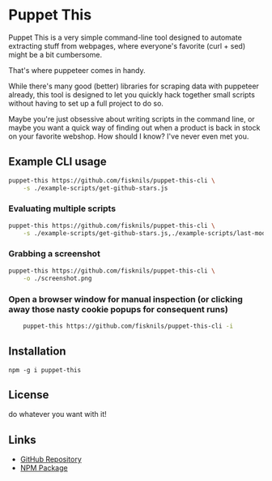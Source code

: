 # Puppet This
Puppet This is a very simple command-line tool designed to automate extracting stuff from webpages, where everyone's favorite (curl + sed) might be a bit cumbersome.

That's where puppeteer comes in handy.

While there's many good (better) libraries for scraping data with puppeteer already, this tool is designed to let you quickly hack together small scripts without having to set up a full project to do so.

Maybe you're just obsessive about writing scripts in the command line, or maybe you want a quick way of finding out when a product is back in stock on your favorite webshop. 
How should I know? I've never even met you.

## Example CLI usage
```bash
puppet-this https://github.com/fisknils/puppet-this-cli \
    -s ./example-scripts/get-github-stars.js
```

### Evaluating multiple scripts
```bash
puppet-this https://github.com/fisknils/puppet-this-cli \
    -s ./example-scripts/get-github-stars.js,./example-scripts/last-modified.js
```

### Grabbing a screenshot
```bash
puppet-this https://github.com/fisknils/puppet-this-cli \
    -o ./screenshot.png
```

### Open a browser window for manual inspection (or clicking away those nasty cookie popups for consequent runs)
```bash
    puppet-this https://github.com/fisknils/puppet-this-cli -i
```

## Installation
```npm -g i puppet-this```

## License
do whatever you want with it!

## Links
- [GitHub Repository](https://github.com/fisknils/puppet-this-cli)
- [NPM Package](https://npmjs.com/package/puppet-this)